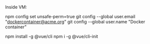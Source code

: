 Inside VM:

npm config set unsafe-perm=true
git config --global user.email "dockercontainer@acme.org"
git config --global user.name "Docker container"

npm install -g @vue/cli
npm i -g @vue/cli-init